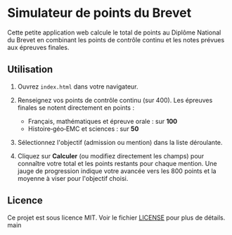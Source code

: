 # Simulateur de points du Brevet

Cette petite application web calcule le total de points au Diplôme National du Brevet en combinant les points de contrôle continu et les notes prévues aux épreuves finales.

## Utilisation

1. Ouvrez `index.html` dans votre navigateur.

2. Renseignez vos points de contrôle continu (sur 400).
   Les épreuves finales se notent directement en points :
   - Français, mathématiques et épreuve orale : sur **100**
   - Histoire‑géo‑EMC et sciences : sur **50**

3. Sélectionnez l'objectif (admission ou mention) dans la liste déroulante.
4. Cliquez sur **Calculer** (ou modifiez directement les champs) pour connaître votre total et les points restants pour chaque mention. Une jauge de progression indique votre avancée vers les 800 points et la moyenne à viser pour l'objectif choisi.

## Licence

Ce projet est sous licence MIT. Voir le fichier [LICENSE](LICENSE) pour plus de détails.
main
